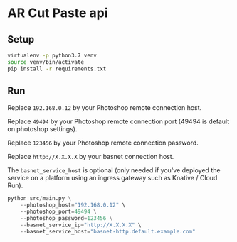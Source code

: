 # AR Cut Paste api

## Setup

```bash
virtualenv -p python3.7 venv
source venv/bin/activate
pip install -r requirements.txt
```

## Run

Replace `192.168.0.12` by your Photoshop remote connection host.

Replace `49494` by your Photoshop remote connection port (49494 is default on photoshop settings).

Replace `123456` by your Photoshop remote connection password.

Replace `http://X.X.X.X` by your basnet connection host.

The `basnet_service_host` is optional (only needed if you've deployed the service
on a platform using an ingress gateway such as Knative / Cloud Run).

```python
python src/main.py \
    --photoshop_host="192.168.0.12" \
    --photoshop_port=49494 \
    --photoshop_password=123456 \
    --basnet_service_ip="http://X.X.X.X" \
    --basnet_service_host="basnet-http.default.example.com"
```
